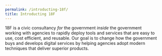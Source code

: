 ```yaml
---
permalink: /introducting-18f/
title: Introducting 18F
---
```


18F is a civic consultancy *for* the government *inside* the government working with agencies to rapidly deploy tools and services that are easy to use, cost efficient, and reusable. Our goal is to change how the government buys and develops digital services by helping agencies adopt modern techniques that deliver superior products.
